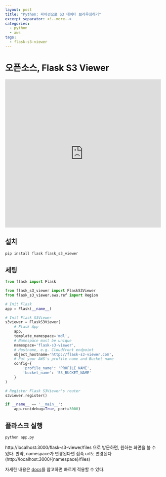 ```yaml
---
layout: post
title: "Python: 파이썬으로 S3 데이터 브라우징하기"
excerpt_separator: <!--more-->
categories:
  - python
  - aws
tags:
  - flask-s3-viewer
---
```


# 오픈소스, Flask S3 Viewer
<iframe style="width: 100%; max-width:640px; height:480px;" src="https://youtube.com/embed/MPFo1scGlws?start=0" allowfullscreen="" frameborder="0" ></iframe>

## 설치
```bash
pip install flask flask_s3_viewer
```

## 세팅
```python
from flask import Flask

from flask_s3_viewer import FlaskS3Viewer
from flask_s3_viewer.aws.ref import Region

# Init Flask
app = Flask(__name__)

# Init Flask S3Viewer
s3viewer = FlaskS3Viewer(
    # Flask App
    app,
    template_namespace='mdl',
    # Namespace must be unique
    namespace='flask-s3-viewer',
    # Hostname, e.g. Cloudfront endpoint
    object_hostname='http://flask-s3-viewer.com',
    # Put your AWS's profile name and Bucket name
    config={
        'profile_name': 'PROFILE_NAME',
        'bucket_name': 'S3_BUCKET_NAME'
    }
)

# Register Flask S3Viewer's router
s3viewer.register()

if __name__ == '__main__':
    app.run(debug=True, port=3000)
```
## 플라스크 실행
```bash
python app.py
```
http://localhost:3000/flask-s3-viewer/files 으로 방문하면, 원하는 화면을 볼 수 있다.
만약, namespace가 변경된다면 접속 url도 변경된다 (http://localhost:3000/{namespace}/files)

자세한 내용은 [docs](https://flask-s3-viewer.readthedocs.io/en/latest/index.html)를 참고하면 빠르게 적용할 수 있다.
